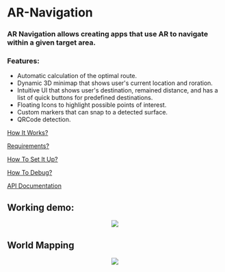 # AR-Navigation

### AR Navigation allows creating apps that use AR to navigate within a given target area. 

### Features:
- Automatic calculation of the optimal route.
- Dynamic 3D minimap that shows user's current location and roration.
- Intuitive UI that shows user's destination, remained distance, and has a list of quick buttons for predefined destinations.
- Floating Icons to highlight possible points of interest.
- Custom markers that can snap to a detected surface.
- QRCode detection. 

 [How It Works?](https://github.com/nesseratious/AR-Navigation/blob/master/Documentation/How-It-Works.md)
 
 [Requirements?](https://github.com/nesseratious/AR-Navigation/blob/master/Documentation/Requirements.md)
 
 [How To Set It Up?](https://github.com/nesseratious/AR-Navigation/blob/master/Documentation/AR-Navigation-How-To-Set-It-Up.md)
 
 [How To Debug?](https://github.com/nesseratious/AR-Navigation/blob/master/Documentation/Debug.md)

 [API Documentation](https://github.com/nesseratious/AR-Navigation/blob/master/API/API.md)
 
## Working demo:
 <p align="center">
  <img src="https://github.com/nesseratious/AR-Navigation-Documentation/blob/master/Images/RPReplay_Final1579278581.gif" />
</p>
 
## World Mapping
<p align="center">
  <img src="https://github.com/nesseratious/AR-Navigation-Documentation/blob/master/Images/RPReplay_Final1579277884.gif" />
</p>
